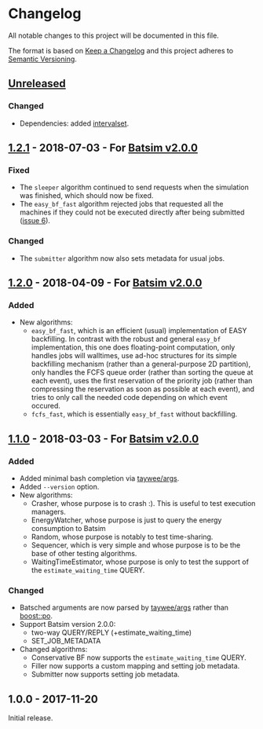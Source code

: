 # Changelog
All notable changes to this project will be documented in this file.

The format is based on [Keep a Changelog][changelog]
and this project adheres to [Semantic Versioning][semver].

[//]: =========================================================================
## [Unreleased]
### Changed
- Dependencies: added [intervalset](https://framagit.org/batsim/intervalset).

[//]: =========================================================================
## [1.2.1] - 2018-07-03 - For [Batsim v2.0.0][Batsim v2.0.0]
### Fixed
- The `sleeper` algorithm continued to send requests when the simulation was
  finished, which should now be fixed.
- The `easy_bf_fast` algorithm rejected jobs that requested all the machines
  if they could not be executed directly after being submitted
  ([issue 6](https://gitlab.inria.fr/batsim/batsched/issues/6)).

### Changed
- The `submitter` algorithm now also sets metadata for usual jobs.

[//]: =========================================================================
## [1.2.0] - 2018-04-09 - For [Batsim v2.0.0][Batsim v2.0.0]
### Added
- New algorithms:
  - ``easy_bf_fast``, which is an efficient (usual) implementation of EASY
    backfilling. In contrast with the robust and general ``easy_bf``
    implementation, this one does floating-point computation, only handles
    jobs will walltimes, use ad-hoc structures for its simple backfilling
    mechanism (rather than a general-purpose 2D partition), only handles
    the FCFS queue order (rather than sorting the queue at each event),
    uses the first reservation of the priority job (rather than compressing
    the reservation as soon as possible at each event), and tries to only
    call the needed code depending on which event occured.
  - ``fcfs_fast``, which is essentially ``easy_bf_fast`` without backfilling.

[//]: =========================================================================
## [1.1.0] - 2018-03-03 - For [Batsim v2.0.0][Batsim v2.0.0]
### Added
- Added minimal bash completion via [taywee/args][taywee/args].
- Added ``--version`` option.
- New algorithms:
  - Crasher, whose purpose is to crash :).
    This is useful to test execution managers.
  - EnergyWatcher, whose purpose is just to query the energy consumption to
    Batsim
  - Random, whose purpose is notably to test time-sharing.
  - Sequencer, which is very simple and whose purpose is to be the base of
    other testing algorithms.
  - WaitingTimeEstimator, whose purpose is only to test the support of the
    ``estimate_waiting_time`` QUERY.

### Changed
- Batsched arguments are now parsed by [taywee/args][taywee/args]
  rather than [boost::po][boost::po].
- Support Batsim version 2.0.0:
  - two-way QUERY/REPLY (+estimate_waiting_time)
  - SET_JOB_METADATA
- Changed algorithms:
  - Conservative BF now supports the ``estimate_waiting_time`` QUERY.
  - Filler now supports a custom mapping and setting job metadata.
  - Submitter now supports setting job metadata.

[//]: =========================================================================
## 1.0.0 - 2017-11-20
Initial release.

[//]: =========================================================================
[changelog]: http://keepachangelog.com/en/1.0.0/
[semver]: http://semver.org/spec/v2.0.0.html
[taywee/args]: https://github.com/Taywee/args
[boost::po]: http://www.boost.org/doc/libs/1_66_0/doc/html/program_options.html

[Batsim v2.0.0]: https://github.com/oar-team/batsim/blob/master/doc/changelog.md#200---2018-02-20

[Unreleased]: https://gitlab.inria.fr/batsim/batsched/compare/v1.2.1...master
[1.2.1]: https://gitlab.inria.fr/batsim/batsched/compare/v1.2.0...v1.2.1
[1.2.0]: https://gitlab.inria.fr/batsim/batsched/compare/v1.1.0...v1.2.0
[1.1.0]: https://gitlab.inria.fr/batsim/batsched/compare/v1.0.0...v1.1.0

